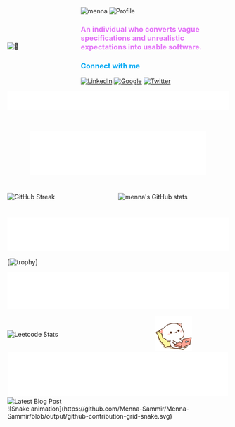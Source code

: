<div style="display: flex; justify-content: space-between; align-items: center;">
   <img src="71e5a5443b2f54d91a32d63b4baa897a_MD5.gif" width="390" alt="🦑" />
  <div>
    <img src="https://utfs.io/f/k6CHuxRFGuOvmt38XLgOG3y980JQr2McgNAfaeRCSHjnp76Z" alt="menna" />
    <img src="https://utfs.io/f/k6CHuxRFGuOvFQep2YCDec2uQI9po8jyWkBg1wUi4XsCzZat" alt="Profile" />
    <h3 style="color: #E474F8;">An individual who converts vague specifications and unrealistic expectations into usable software.</h3>
    <h3 style="color: #03A9F4;">Connect with me</h3>
    <a href="https://www.linkedin.com/in/menna-samir-3a391a127/" target="_blank"><img src="https://utfs.io/f/k6CHuxRFGuOvCq4g3MzwwGlHKiAjydI6BOoFDSae5c3srY9R" alt="LinkedIn" width="40" /></a>
    <a href="mailto:menna20.samir@gmail.com" target="_blank">  <img src="https://utfs.io/f/k6CHuxRFGuOvSSirT3phbueVXDx6p1O04Hvy9CoPQfcRwtk8" alt="Google" width="40" /></a>
    <a href="https://x.com/MennaMoham13513" target="_blank"> <img src="https://utfs.io/f/k6CHuxRFGuOvfMZeyKWOeqT1iPAl5GnWOX03FD8QULmhvYwf" alt="Twitter" width="40" /></a>
  </div> 
</div>
<p align="center" width="100%">
<img src="Languages_Frameworks_Tools_Abilities.svg" alt="title" />
</p>
<p align="center">
    <img src="https://skillicons.dev/icons?i=c,cs,py,js,ts,dotnet,flask,nestjs,nextjs,nodejs,graphql,postgres,mysql,html,css,bootstrap,tailwind,sass,jquery,threejs,react,redis,redux,regex,vim,bash,emacs,figma,git,github,heroku,jest,linux,md,nginx,notion,npm,prisma,gulp,rabbitmq,vercel,vim,xd,postman,cmake,docker"  alt=""/>
</p>
<p align="center" width="100%">
<img src="Github_State.svg" alt="state" />
</p>
<div style="display: flex; align-items:center">
  <div style="flex: 1;">
    
  ![GitHub Streak](https://streak-stats.demolab.com?user=Menna-Sammir&border_radius=20&short_numbers=true&stroke=EC4899&fire=EC4899&currStreakLabel=EC4899&ring=EC4899)
  
  </div>
  <div style="flex: 1; padding: 10px;">
<p align="center">
  
  ![menna's GitHub stats](https://github-readme-stats.vercel.app/api?username=Menna-Sammir&border_radius=20&show_icons=true&theme=transparent&title_color=EC4899&icon_color=EC4899&rank_icon=github&ring_color=EC4899&text_color=434d58)
  
</p>
</div>
</div>
<p align="center" width="100%">
<img src="Github_profile_Trophy.svg" alt="state" />
</p>
<p align="center">
  
[![trophy](https://github-profile-trophy.vercel.app/?username=Menna-Sammir)]

</p>
<p align="center" width="100%">
<img src="Problem_solving_State.svg" alt="state" />
</p>
<div style="display: flex; align-items:center">
  <div style="flex: 2;">
    
![Leetcode Stats](https://leetcard.jacoblin.cool/mennaSamirr)

  </div>
  <div style="flex: 1;">
  <img src="8d2ca07f421f05dbb51fcef0a6cab7f4_MD5.gif" alt="Coding Animation" width="50%" />
  </div>
</div>
<div align="center" width="100%">
<img src="Latest_Blog_Post.svg" alt="state" />
</div>
<div style="display: flex; align-items:center">
  <div style="flex: 1;">
<img src="fb0df3253e5d0a856f6232f3a7468ecd.gif" alt="Latest Blog Post" />
  </div>
</div>
<div style="display: flex; align-items:center">
  <div style="flex: 2;">
![Snake animation](https://github.com/Menna-Sammir/Menna-Sammir/blob/output/github-contribution-grid-snake.svg)
  </div>
</div>
